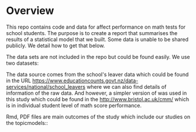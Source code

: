 # Overview

This repo contains code and data for affect performance on math tests for school students. The purpose is to create a report that summarises the results of a statistical model that we built. Some data is unable to be shared publicly. We detail how to get that below.

The data sets are not included in the repo but could be found easily. We use two datasets:

The data source comes from  the school's leaver data which could be found in the URL https://www.educationcounts.govt.nz/data-services/national/school_leavers where we can also find details of information of the raw data. And however, a simpler version of was used in this study which could be found in the http://www.bristol.ac.uk/cmm/ which is in individual student level of math score performance.

Rmd, PDF files are main outcomes of the study which include our studies on the topicmodels::

